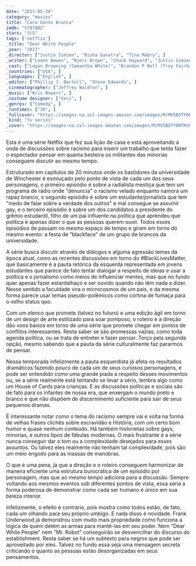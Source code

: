 ```yaml
---
date: "2017-05-24"
category: "movies"
title: "Cara Gente Branca"
imdb: "5707802"
stars: "3/5"
tags: ['netflix']
_title: "Dear White People"
_year: "2017"
_director: ["Justin Simien", "Nisha Ganatra", "Tina Mabry", ]
_writer: ["Leann Bowen", "Njeri Brown", "Chuck Hayward", "Justin Simien", "Jack Moore", ]
_cast: ["Logan Browning (Samantha White)", "Brandon P Bell (Troy Fairbanks)", "DeRon Horton (Lionel Higgins)", "Antoinette Robertson (Colandrea 'Coco' Conners)", "John Patrick Amedori (Gabe Mitchell)", "Ashley Blaine Featherson (Joelle Brooks)", "Giancarlo Esposito (Narrator)", "Marque Richardson (Reggie Green)", "Nia Jervier (Kelsey Phillips)", ]
_countries: ["USA", ]
_languages: ["English", ]
_editor: ["Phillip J. Bartell", "Steve Edwards", ]
_cinematographer: ["Jeffrey Waldron", ]
_music: ["Kris Bowers", ]
_costume designer: ["Ceci", ]
_genres: ["Comedy", ]
_runtimes: ["30", ]
_fullcover: "https://images-na.ssl-images-amazon.com/images/M/MV5BOTY0NTMzMDAxN15BMl5BanBnXkFtZTgwMjg2MTIwMjI@.jpg"
_kind: "tv series"
_cover: "https://images-na.ssl-images-amazon.com/images/M/MV5BOTY0NTMzMDAxN15BMl5BanBnXkFtZTgwMjg2MTIwMjI@._V1._SX94_SY140_.jpg"
---
```

Esta é uma série Netflix que fez sua lição de casa e está aproveitando a onda de discussões sobre racismo para inserir um trabalho que tenta fazer o espectador pensar em quanta besteira os militantes das minorias conseguem discutir ao mesmo tempo.

Estruturado em capítulos de 20 minutos onde os bastidores da universidade de Winchester é esmiuçado pelo ponto de vista de cada um dos seus personagens, o primeiro episódio é sobre a radialista mestiça que tem um programa de rádio onde "denuncia" o racismo velado enquanto namora um rapaz branco, o segundo episódio é sobre um estudante/jornalista que tem "medo de falar sobre a verdade dos outros" e mal consegue se assumir gay, e o terceiro episódio é sobre um dos candidatos a presidente do grêmio estudantil, filho de um pai influente na política que aprendeu que política é apenas dizer o que as pessoas querem ouvir. Todos esses episódios de passam no mesmo espaço de tempo e giram em torno do mesmo evento: a festa de "blackface" de um grupo de brancos da universidade.

A série busca discutir através de diálogos e alguma agressão temas da época atual, como as recentes discussões em torno do #BlackLivesMatter, que basicamente é a pauta retórica da esquerda representada em jovens estudantes que parece de fato tentar dialogar a respeito de ideias e usar a política e o jornalismo como meios de influenciar mentes, mas que no fundo quer apenas fazer estardalhaço e ser ouvido quando não têm nada a dizer. Nesse sentido a faculdade vira o microcosmos de um país, e da mesma forma parece usar temas pseudo-polêmicos como cortina de fumaça para o velho status quo.

Com um elenco que promete (talvez no futuro) e uma edição ágil em torno de um design de arte estilizado para soar pomposo, o roteiro e a direção dão voos baixos em torno de uma série que promete chegar em pontos de conflitos interessantes. Resta saber se são promessas vazias, como toda agenda política, ou se trata de entreter e fazer pensar. Torço pela segunda opção, mesmo sabendo que a pauta da série culturalmente faz pararmos de pensar.

Nessa temporada infelizmente a pauta esquerdista já afeta os resultados dramáticos fazendo pouco de cada um de seus curiosos personagens, e pode ser entendido como uma grande piada a respeito desses movimentos ou, se a série realmente está tentando se levar a sério, lembra algo como um House of Cards para crianças. E as discussões políticas e sociais são de fato para os infantes de nossa era, que enxergam o mundo preto e branco e que não dispõem de discernimento suficiente para sair de seus pequenos dramas.

É interessante notar como o tema do racismo sempre vai e volta na forma de velhas frases clichês sobre escravidão e História, com um certo bom humor e quase nenhum conteúdo. Há também historietas sobre gays, minorias, e outros tipos de fábulas modernas. O mais frustrante é a série nunca conseguir dar o tom ou a complexidade desejados para esses assuntos. Ou talvez eles realmente não tenham tal complexidade, pois são um meio engodo para as massas de manobras.

O que é uma pena, já que a direção e o roteiro conseguem harmonizar de maneira eficiente uma estrutura burocrática de um episódio por personagem, mas que ao mesmo tempo adiciona para a discussão. Sempre voltando aos mesmos eventos sob diferentes pontos de vista, essa seria a forma poderosa de demonstrar como cada ser humano é único em sua beleza interior.

Infelizmente, o efeito é contrário, pois mostra como todos estão, de fato, cada um olhando para seu próprio umbigo. E nada disso é novidade. Frank Underwood já demonstrou com muito mais propriedade como funciona a lógica de quem detém as armas para mantê-las em seu poder. Nem "Dear White People" nem "Mr. Robot" conseguirão se desvencilhar do discurso do establishment. Resta saber se há um subtexto para negros que pode ser aproveitado por eles. Talvez no fundo essa seja uma mensagem secreta criticando o quanto as pessoas estão desorganizadas em seus pensamentos.

